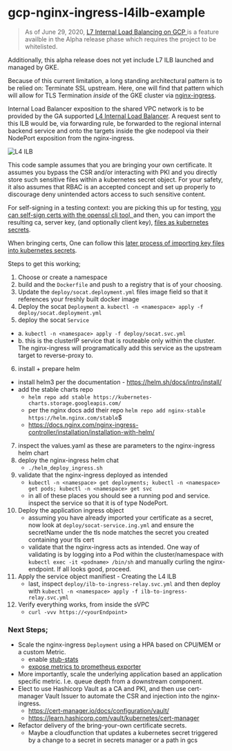 # gcp-nginx-ingress-l4ilb-example


> As of June 29, 2020,  [L7 Internal Load Balancing on GCP
](https://cloud.google.com/load-balancing/docs/l7-internal#shared_vpc) is a feature availble in the Alpha
release phase which requires the project to be whitelisted.

Additionally, this alpha release does not yet include L7 ILB launched and managed by GKE.

Because of this current limitation, a long standing architectural pattern is to be relied on: Terminate SSL upstream. 
Here, one will find that pattern which will allow for TLS Termination _inside_ of the GKE cluster via
[nginx-ingress](https://kubernetes.github.io/ingress-nginx/). 

  Internal Load Balancer exposition to the shared VPC network is to be provided by the GA supported [L4 Internal Load Balancer](
https://cloud.google.com/load-balancing/docs/internal/). A request sent to this ILB would be, via forwarding rule, be forwarded 
to the regional internal backend service and onto the targets inside the gke nodepool via their NodePort exposition from the nginx-ingress.

![L4 ILB](https://cloud.google.com/load-balancing/images/ilb-high-level.svg)


This code sample assumes that you are bringing your own certificate. It assumes you bypass the CSR and/or interacting with PKI and you directly
store such sensitive files within a kubernetes secret object. For your safety, it also assumes that RBAC is an accepted concept and set up properly to 
discourage deny unintended actors access to such sensitive content. 

For self-signing in a testing context: you 
are picking this up for testing, [you can self-sign certs with the openssl cli tool,
](https://kubernetes.github.io/ingress-nginx/examples/PREREQUISITES/#tls-certificates) and then, you can import the resulting
ca, server key, (and optionally client key), [files as kubernetes secrets](
https://kubernetes.github.io/ingress-nginx/examples/auth/client-certs/#creating-certificate-secrets). 

When bringing certs, One can follow this [later process of importing key files into kubernetes secrets](
https://kubernetes.github.io/ingress-nginx/examples/auth/client-certs/#creating-certificate-secrets). 


Steps to get this working;

1. Choose or create a namespace
2. build and the `Dockerfile` and push to a registry that is of your choosing.
3. Update the `deploy/socat.deployment.yml` files image field so that it references your freshly built docker image
4. Deploy the socat `Deployment`
  a. `kubectl -n <namespace> apply -f deploy/socat.deployment.yml`
5. deploy the socat `Service`
  * a. `kubectl -n <namespace> apply -f deploy/socat.svc.yml`
  * b. this is the clusterIP service that is routeable only within the cluster. 
    The nginx-ingress will programatically add this service as the upstream target to reverse-proxy to.
6.  install + prepare helm 
  * install helm3 per the documentation - https://helm.sh/docs/intro/install/
  * add the stable charts repo 
    * `helm repo add stable https://kubernetes-charts.storage.googleapis.com/`
    *  per the nginx docs add their repo `helm repo add nginx-stable https://helm.nginx.com/stable`$
    *  https://docs.nginx.com/nginx-ingress-controller/installation/installation-with-helm/
7. inspect the values.yaml as these are parameters to the nginx-ingress helm chart
8. deploy the nginx-ingress helm chat
    * `./helm_deploy_ingress.sh`
9. validate that the nginx-ingress deployed as intended
    * `kubectl -n <namespace> get deployments; kubectl -n <namespace> get pods; kubectl -n <namespace> get svc`
    * in all of these places you should see a running pod and service. inspect the service so that it is of type NodePort.
10. Deploy the application ingress object
    * assuming you have already imported your certificate as a secret, now look at `deploy/socat-service.ing.yml` and
      ensure the secretName under the tls node matches the secret you created containing your tls cert
    * validate that the nginx-ingress acts as intended. One way of validating is by logging into a Pod within the cluster/namespace
      with `kubectl exec -it <podname> /bin/sh` and manually curling the nginx-endpoint. If all looks good, proceed.
11. Apply the service object manifiest - Creating the L4 ILB
    * last, inspect `deploy/ilb-to-ingress-relay.svc.yml` and then deploy with `kubectl -n <namespace> apply -f ilb-to-ingress-relay.svc.yml`
12. Verify everything works, from inside the sVPC
     * `curl -vvv https://<yourEndpoint>` 


### Next Steps;

* Scale the nginx-ingress `Deployment` using a HPA based on CPU/MEM or a custom Metric.
  * enable [stub-stats](https://docs.nginx.com/nginx-ingress-controller/logging-and-monitoring/status-page/)
  * [expose metrics to prometheus exporter](https://docs.nginx.com/nginx-ingress-controller/logging-and-monitoring/prometheus/)
* More importantly, scale the underlying application based an application specific metric. I.e. queue depth from a downstream component.
* Elect to use Hashicorp Vault as a CA and PKI, and then use cert-manager Vault Issuer to automate the CSR and injection into the nginx-ingress.
  * https://cert-manager.io/docs/configuration/vault/
  * https://learn.hashicorp.com/vault/kubernetes/cert-manager
* Refactor delivery of the bring-your-own certificate secrets.
  * Maybe a cloudfunction that updates a kubernetes secret triggered by a change to a secret in secrets manager or a path in gcs




